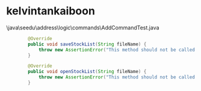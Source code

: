 # kelvintankaiboon
\java\seedu\address\logic\commands\AddCommandTest.java
``` java
        @Override
        public void saveStockList(String fileName) {
            throw new AssertionError("This method should not be called.");
        }

        @Override
        public void openStockList(String fileName) {
            throw new AssertionError("This method should not be called.");
        }
```
